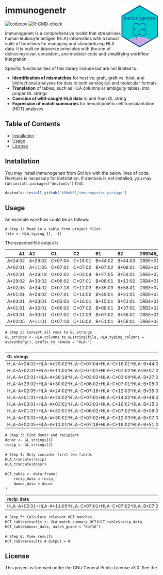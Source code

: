 
<!-- README.md is generated from README.Rmd. Please edit that file -->

# immunogenetr <img src='man/figures/immunogenetr_sticker.png' align="right" height="139" />

<!-- badges: start -->

[![codecov](https://codecov.io/gh/k96nb01/immunogenetr_package/graph/badge.svg?token=16D4U43VET)](https://codecov.io/gh/k96nb01/immunogenetr_package)
[![R-CMD-check](https://github.com/k96nb01/immunogenetr_package/actions/workflows/R-CMD-check.yaml/badge.svg)](https://github.com/k96nb01/immunogenetr_package/actions/workflows/R-CMD-check.yaml)
<!-- badges: end -->

immunogenetr is a comprehensive toolkit that streamlines human leukocyte
antigen (HLA) informatics with a robust suite of functions for managing
and standardizing HLA data. It is built on tidyverse principles with the
aim of delivering clear, consistent, and modular code and simplifying
workflow integration.

Specific functionalities of this library include but are not limited to:

- **Identification of mismatches** for host vs. graft, graft vs. host,
  and bidirectional analyses for data in both serological and molecular
  formats
- **Translation** of tables, such as HLA columns or ambiguity tables,
  into proper GL strings
- **Coercion of wild-caught HLA data** to and from GL string
- **Expression of match summaries** for hematopoietic cell
  transplantation (HCT) analyses

## Table of Contents

- [Installation](#installation)
- [Usage](##usage)
- [License](#license)

## Installation

You may install immunogenetr from GitHub with the below lines of code.
Devtools is necessary for installation. If devtools is not installed,
you may run `install.packages("devtools")` first.

``` r
devtools::install_github("k96nb01/immunogenetr_package")
```

## Usage

An example workflow could be as follows:

```
# Step 1: Read in a table from project files
file <- HLA_typing_1[, -1]
```

The expected file output is

| A1 | A2 | C1 | C2 | B1 | B2 | DRB345_1 | DRB345_2 | DRB1_1 | DRB1_2 | DQA1_1 | DQA1_2 | DQB1_1 | DQB1_2 | DPA1_1 | DPA1_2 | DPB1_1 | DPB1_2 |  |
|---:|:---|:---|:---|:---|:---|:---|:---|:---|:---|:---|:---|:---|:---|:---|:---|:---|:---|:---|
| A\*24:02 | A\*29:02 | C\*07:04 | C\*16:01 | B\*44:02 | B\*44:03 | DRB5\*01:01 | DRB5\*01:01 | DRB1\*15:01 | DRB1\*15:01 | DQA1\*01:02 | DQA1\*01:02 | DQB1\*06:02 | DQB1\*06:02 | DPA1\*01:03 | DPA1\*01:03 | DPB1\*03:01 | DPB1\*04:01 |  |
| A\*02:01 | A\*11:05 | C\*07:01 | C\*07:02 | B\*07:02 | B\*08:01 | DRB3\*01:01 | DRB4\*01:03 | DRB1\*03:01 | DRB1\*04:01 | DQA1\*03:03 | DQA1\*05:01 | DQB1\*02:01 | DQB1\*03:01 | DPA1\*01:03 | DPA1\*01:03 | DPB1\*04:01 | DPB1\*04:01 |  |
| A\*02:01 | A\*26:18 | C\*02:02 | C\*03:04 | B\*27:05 | B\*54:01 | DRB3\*02:02 | DRB4\*01:03 | DRB1\*04:04 | DRB1\*14:54 | DQA1\*01:04 | DQA1\*03:01 | DQB1\*03:02 | DQB1\*05:02 | DPA1\*01:03 | DPA1\*02:02 | DPB1\*02:01 | DPB1\*05:01 |  |
| A\*29:02 | A\*30:02 | C\*06:02 | C\*07:01 | B\*08:01 | B\*13:02 | DRB4\*01:03 | DRB4\*01:03 | DRB1\*04:01 | DRB1\*07:01 | DQA1\*02:01 | DQA1\*03:01 | DQB1\*02:02 | DQB1\*03:02 | DPA1\*01:03 | DPA1\*02:01 | DPB1\*01:01 | DPB1\*16:01 |  |
| A\*02:05 | A\*24:02 | C\*07:18 | C\*12:03 | B\*35:03 | B\*58:01 | DRB3\*02:02 | DRB3\*02:02 | DRB1\*03:01 | DRB1\*14:54 | DQA1\*01:04 | DQA1\*05:01 | DQB1\*02:01 | DQB1\*05:03 | DPA1\*01:03 | DPA1\*02:01 | DPB1\*10:01 | DPB1\*124:01 |  |
| A\*01:01 | A\*24:02 | C\*07:01 | C\*14:02 | B\*49:01 | B\*51:01 | DRB3\*03:01 | DRBX\*NNNN | DRB1\*08:01 | DRB1\*13:02 | DQA1\*01:02 | DQA1\*04:01 | DQB1\*04:02 | DQB1\*06:04 | DPA1\*01:03 | DPA1\*01:04 | DPB1\*04:01 | DPB1\*15:01 |  |
| A\*03:01 | A\*03:01 | C\*03:03 | C\*16:01 | B\*15:01 | B\*51:01 | DRB4\*01:01 | DRBX\*NNNN | DRB1\*01:01 | DRB1\*07:01 | DQA1\*01:01 | DQA1\*02:01 | DQB1\*02:02 | DQB1\*05:01 | DPA1\*01:03 | DPA1\*01:03 | DPB1\*04:01 | DPB1\*04:01 |  |
| A\*01:01 | A\*32:01 | C\*06:02 | C\*07:02 | B\*08:01 | B\*37:01 | DRB3\*02:02 | DRB5\*01:01 | DRB1\*03:01 | DRB1\*15:01 | DQA1\*01:02 | DQA1\*05:01 | DQB1\*02:01 | DQB1\*06:02 | DPA1\*01:03 | DPA1\*02:01 | DPB1\*04:01 | DPB1\*14:01 |  |
| A\*03:01 | A\*30:01 | C\*07:02 | C\*12:03 | B\*07:02 | B\*38:01 | DRB3\*01:01 | DRB5\*01:01 | DRB1\*03:01 | DRB1\*15:01 | DQA1\*01:02 | DQA1\*05:01 | DQB1\*02:01 | DQB1\*06:02 | DPA1\*01:03 | DPA1\*01:03 | DPB1\*04:01 | DPB1\*04:01 |  |
| A\*02:05 | A\*11:01 | C\*07:18 | C\*16:02 | B\*51:01 | B\*58:01 | DRB3\*03:01 | DRB5\*01:01 | DRB1\*13:02 | DRB1\*15:01 | DQA1\*01:02 | DQA1\*01:03 | DQB1\*06:01 | DQB1\*06:09 | DPA1\*01:03 | DPA1\*01:03 | DPB1\*02:01 | DPB1\*104:01 |  |

```
# Step 2: Convert all rows to GL strings
GL_strings <- HLA_columns_to_GLstring(file, HLA_typing_columns = everything(), prefix_to_remove = "HLA-")
```

<div style="overflow-x: auto; white-space: nowrap;">

| GL strings |
|:---|
| HLA-A\*24:02+HLA-A\*29:02^HLA-C\*07:04+HLA-C\*16:01^HLA-B\*44:02+HLA-B\*44:03^HLA-DRB3\*01:01+HLA-DRB3\*01:01^HLA-DRB1\*15:01+HLA-DRB1\*15:01^HLA-DQA1\*01:02+HLA-DQA1\*01:02^HLA-DQB1\*06:02+HLA-DQB1\*06:02^HLA-DPA1\*01:03+HLA-DPA1\*01:03^HLA-DPB1\*03:01+HLA-DPB1\*04:01 |
| HLA-A\*02:01+HLA-A\*11:05^HLA-C\*07:01+HLA-C\*07:02^HLA-B\*07:02+HLA-B\*08:01^HLA-DRB3\*01:01+HLA-DRB3\*01:03^HLA-DRB1\*03:01+HLA-DRB1\*04:01^HLA-DQA1\*03:03+HLA-DQA1\*05:01^HLA-DQB1\*02:01+HLA-DQB1\*03:01^HLA-DPA1\*01:03+HLA-DPA1\*01:03^HLA-DPB1\*04:01+HLA-DPB1\*04:01 |
| HLA-A\*02:01+HLA-A\*26:18^HLA-C\*02:02+HLA-C\*03:04^HLA-B\*27:05+HLA-B\*54:01^HLA-DRB3\*02:02+HLA-DRB3\*01:03^HLA-DRB1\*04:04+HLA-DRB1\*14:54^HLA-DQA1\*01:04+HLA-DQA1\*03:01^HLA-DQB1\*03:02+HLA-DQB1\*05:02^HLA-DPA1\*01:03+HLA-DPA1\*02:02^HLA-DPB1\*02:01+HLA-DPB1\*05:01 |
| HLA-A\*29:02+HLA-A\*30:02^HLA-C\*06:02+HLA-C\*07:01^HLA-B\*08:01+HLA-B\*13:02^HLA-DRB3\*01:03+HLA-DRB3\*01:03^HLA-DRB1\*04:01+HLA-DRB1\*07:01^HLA-DQA1\*02:01+HLA-DQA1\*03:01^HLA-DQB1\*02:02+HLA-DQB1\*03:02^HLA-DPA1\*01:03+HLA-DPA1\*02:01^HLA-DPB1\*01:01+HLA-DPB1\*16:01 |
| HLA-A\*02:05+HLA-A\*24:02^HLA-C\*07:18+HLA-C\*12:03^HLA-B\*35:03+HLA-B\*58:01^HLA-DRB3\*02:02+HLA-DRB3\*02:02^HLA-DRB1\*03:01+HLA-DRB1\*14:54^HLA-DQA1\*01:04+HLA-DQA1\*05:01^HLA-DQB1\*02:01+HLA-DQB1\*05:03^HLA-DPA1\*01:03+HLA-DPA1\*02:01^HLA-DPB1\*10:01+HLA-DPB1\*124:01 |
| HLA-A\*01:01+HLA-A\*24:02^HLA-C\*07:01+HLA-C\*14:02^HLA-B\*49:01+HLA-B\*51:01^HLA-DRB3\*03:01^HLA-DRB1\*08:01+HLA-DRB1\*13:02^HLA-DQA1\*01:02+HLA-DQA1\*04:01^HLA-DQB1\*04:02+HLA-DQB1\*06:04^HLA-DPA1\*01:03+HLA-DPA1\*01:04^HLA-DPB1\*04:01+HLA-DPB1\*15:01 |
| HLA-A\*03:01+HLA-A\*03:01^HLA-C\*03:03+HLA-C\*16:01^HLA-B\*15:01+HLA-B\*51:01^HLA-DRB3\*01:01^HLA-DRB1\*01:01+HLA-DRB1\*07:01^HLA-DQA1\*01:01+HLA-DQA1\*02:01^HLA-DQB1\*02:02+HLA-DQB1\*05:01^HLA-DPA1\*01:03+HLA-DPA1\*01:03^HLA-DPB1\*04:01+HLA-DPB1\*04:01 |
| HLA-A\*01:01+HLA-A\*32:01^HLA-C\*06:02+HLA-C\*07:02^HLA-B\*08:01+HLA-B\*37:01^HLA-DRB3\*02:02+HLA-DRB3\*01:01^HLA-DRB1\*03:01+HLA-DRB1\*15:01^HLA-DQA1\*01:02+HLA-DQA1\*05:01^HLA-DQB1\*02:01+HLA-DQB1\*06:02^HLA-DPA1\*01:03+HLA-DPA1\*02:01^HLA-DPB1\*04:01+HLA-DPB1\*14:01 |
| HLA-A\*03:01+HLA-A\*30:01^HLA-C\*07:02+HLA-C\*12:03^HLA-B\*07:02+HLA-B\*38:01^HLA-DRB3\*01:01+HLA-DRB3\*01:01^HLA-DRB1\*03:01+HLA-DRB1\*15:01^HLA-DQA1\*01:02+HLA-DQA1\*05:01^HLA-DQB1\*02:01+HLA-DQB1\*06:02^HLA-DPA1\*01:03+HLA-DPA1\*01:03^HLA-DPB1\*04:01+HLA-DPB1\*04:01 |
| HLA-A\*02:05+HLA-A\*11:01^HLA-C\*07:18+HLA-C\*16:02^HLA-B\*51:01+HLA-B\*58:01^HLA-DRB3\*03:01+HLA-DRB3\*01:01^HLA-DRB1\*13:02+HLA-DRB1\*15:01^HLA-DQA1\*01:02+HLA-DQA1\*01:03^HLA-DQB1\*06:01+HLA-DQB1\*06:09^HLA-DPA1\*01:03+HLA-DPA1\*01:03^HLA-DPB1\*02:01+HLA-DPB1\*104:01 |

<div>

```
# Step 3: Find donor and recipient
donor <- GL_strings[1]
recip <- GL_strings[2]

# Step 4: Only consider first two fields
HLA_truncate(recip) 
HLA_truncate(donor) 

HCT_table <- data.frame(
    recip_data = recip,
    donor_data = donor
)
```

| recip_data | donor_data |
|:---|:---|
| HLA-A\*02:01+HLA-A\*11:05^HLA-C\*07:01+HLA-C\*07:02^HLA-B\*07:02+HLA-B\*08:01^HLA-DRB3\*01:01+HLA-DRB3\*01:03^HLA-DRB1\*03:01+HLA-DRB1\*04:01^HLA-DQA1\*03:03+HLA-DQA1\*05:01^HLA-DQB1\*02:01+HLA-DQB1\*03:01^HLA-DPA1\*01:03+HLA-DPA1\*01:03^HLA-DPB1\*04:01+HLA-DPB1\*04:01 | HLA-A\*24:02+HLA-A\*29:02^HLA-C\*07:04+HLA-C\*16:01^HLA-B\*44:02+HLA-B\*44:03^HLA-DRB3\*01:01+HLA-DRB3\*01:01^HLA-DRB1\*15:01+HLA-DRB1\*15:01^HLA-DQA1\*01:02+HLA-DQA1\*01:02^HLA-DQB1\*06:02+HLA-DQB1\*06:02^HLA-DPA1\*01:03+HLA-DPA1\*01:03^HLA-DPB1\*03:01+HLA-DPB1\*04:01 |

```
# Step 5: Calculate relevant HCT matches
HCT_table$results <- HLA_match_summary_HCT(HCT_table$recip_data, HCT_table$donor_data, match_grade = "Xof10")

# Step 6: View results
HCT_table$results # Output = 0
```

## License

This project is licensed under the GNU General Public License v3.0. See
the [LICENSE](LICENSE) file for details.

</div>

</div>
